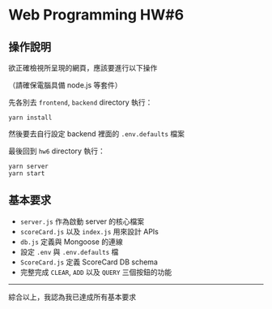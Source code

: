 # Web Programming HW#6

## 操作說明

欲正確檢視所呈現的網頁，應該要進行以下操作

（請確保電腦具備 node.js 等套件）

先各別去 `frontend`, `backend` directory 執行：

```
yarn install
```

然後要去自行設定 backend 裡面的 `.env.defaults` 檔案

最後回到 `hw6` directory 執行：

```
yarn server
yarn start
```

## 基本要求

+ `server.js` 作為啟動 server 的核心檔案
+ `scoreCard.js` 以及 `index.js` 用來設計 APIs
+ `db.js` 定義與 Mongoose 的連線
+ 設定 `.env` 與 `.env.defaults` 檔
+ `ScoreCard.js` 定義 ScoreCard DB schema
+ 完整完成 `CLEAR`, `ADD` 以及 `QUERY` 三個按鈕的功能

---

綜合以上，我認為我已達成所有基本要求